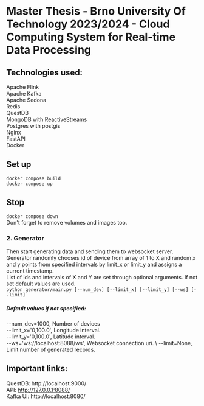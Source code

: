 # Master Thesis - Brno University Of Technology 2023/2024 - Cloud Computing System for Real-time Data Processing


## Technologies used:
Apache Flink \
Apache Kafka \
Apache Sedona \
Redis \
QuestDB \
MongoDB with ReactiveStreams \
Postgres with postgis \
Nginx \
FastAPI \
Docker

## Set up
``docker compose build`` \
``docker compose up``

## Stop
``docker compose down`` \
Don't forget to remove volumes and images too.

### 2. Generator
Then start generating data and sending them to websocket server. \
Generator randomly chooses id of device from array of 1 to X and random x and y points from specified intervals by limit_x or limit_y and assigns a current timestamp. \
List of ids and intervals of X and Y are set through optional arguments. If not set default values are used. \
``python generator/main.py [--num_dev] [--limit_x] [--limit_y] [--ws] [--limit]``
##### Default values if not specified: 
--num_dev=1000, Number of devices \
--limit_x='0,100.0', Longitude interval.\
--limit_y='0,100.0', Latitude interval. \
--ws='ws://localhost:8088/ws', Websocket connection uri. \ 
--limit=None, Limit number of generated records.

## Important links: 
QuestDB: http://localhost:9000/ \
API: http://127.0.0.1:8088/  \
Kafka UI: http://localhost:8080/

